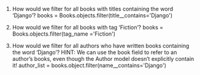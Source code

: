 1. How would we filter for all books with titles containing the word ‘Django’?
    books = Books.objects.filter(title__contains='Django')

2. How would we filter for all books with tag ‘Fiction’?
    books = Books.objects.filter(tag_name ='Fiction')

3. How would we filter for all authors who have written books containing the word ‘Django’? HINT: We can use the book field to refer to an author’s books, even though the Author model doesn’t explicitly contain it!
    author_list = books.object.filter(name__contains='Django')

